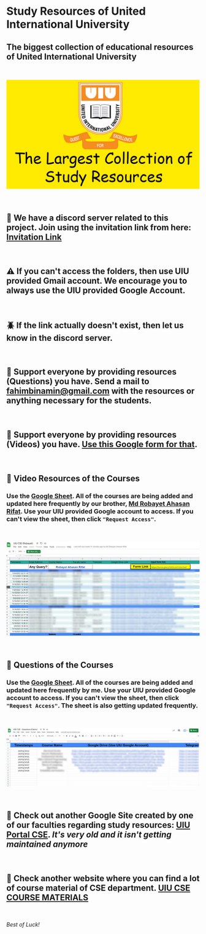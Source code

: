 # Study Resources of United International University

## The biggest collection of educational resources of United International University

<br>

![banner](img/banner-uiu-resourses.jpg)

<br>

## 🚨 We have a discord server related to this project. Join using the invitation link from here: [Invitation Link](https://discord.gg/6ckYPXmSSK)

<br>

## ⚠️ If you can't access the folders, then use UIU provided Gmail account. We encourage you to always use the UIU provided Google Account.

<br>

## 🪲 If the link actually doesn't exist, then let us know in the discord server.


<br>

## 🙏 Support everyone by providing resources (Questions) you have. Send a mail to [fahimbinamin@gmail.com](mailto:fahimbinamin@gmail.com) with the resources or anything necessary for the students. 

<br>

## 🙏 Support everyone by providing resources (Videos) you have. [Use this Google form for that](https://docs.google.com/forms/d/e/1FAIpQLSc3WuForA9-3QiiNnLPtfDSZh4cPAGQoZ8iaK-wT27i7a_yQw/viewform?pli=1).

<br>

## 🎥 Video Resources of the Courses

### Use the [Google Sheet](https://docs.google.com/spreadsheets/d/1ucoxBUG-Cf2zbpE71ehRNK5pEpmnpctLlaWasJu0faM/edit#gid=2111826296). All of the courses are being added and updated here frequently by our brother, [Md Robayet Ahasan Rifat](https://www.facebook.com/greatrifatt). Use your UIU provided Google account to access. If you can't view the sheet, then click `"Request Access"`.

<br>

![Google Sheet](img/google-sheet.jpg)


<br>

## 📑 Questions of the Courses

### Use the [Google Sheet](https://docs.google.com/spreadsheets/d/1N43A4J_NYDzPlMT6URAw6yTkj0E1HT2GyWEwsKFls3o/edit?usp=sharing). All of the courses are being added and updated here frequently by me. Use your UIU provided Google account to access. If you can't view the sheet, then click `"Request Access"`. The sheet is also getting updated frequently.

<br>

![Question](img/question.jpg)

<br>

## 🌟 Check out another Google Site created by one of our faculties regarding study resources: [UIU Portal CSE](https://sites.google.com/view/portalofuiu/departments/cse).  <i> It's very old and it isn't getting maintained anymore </i>

<br>

## 🌠 Check another website where you can find a lot of course material of CSE department. [UIU CSE COURSE MATERIALS](https://sites.google.com/bscse.uiu.ac.bd/uiucoursematerials/home)

<br>




<i> Best of Luck! </i>